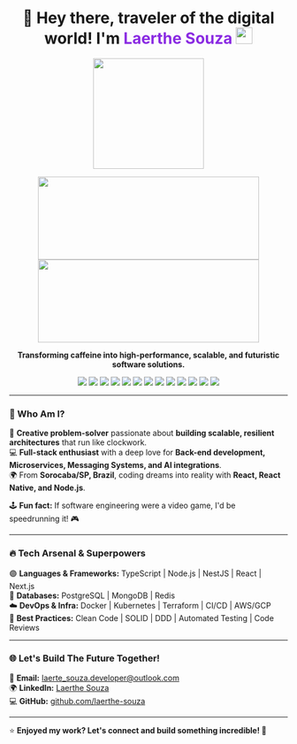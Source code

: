 <h1 align='center'>🚀 Hey there, traveler of the digital world! I'm <span style='color:#8A2BE2;'>Laerthe Souza</span> <img src="https://media.giphy.com/media/hvRJCLFzcasrR4ia7z/giphy.gif" width="30"></h1>

<p align='center'>
  <img src="https://media.giphy.com/media/QTfX9Ejfra3ZmNxh6B/giphy.gif" width="200" height="200">
</p>

<p align='center'>
  <img src='https://github-readme-stats.vercel.app/api?username=laerthe-souza&show_icons=true&count_private=true&theme=tokyonight' height="150" width='400'/>
  <img src='https://github-readme-streak-stats.herokuapp.com/?user=laerthe-souza&theme=tokyonight' height="150" width='400'/>
</p>

<p align='center'>
  <b>Transforming caffeine into high-performance, scalable, and futuristic software solutions.</b>
</p>

<div align='center' style='margin: 0 auto; max-width: 600px;'>
  <img src='https://img.shields.io/badge/TypeScript-3178C6?style=flat&logo=typescript&logoColor=white'/>
  <img src='https://img.shields.io/badge/Node.js-339933?style=flat&logo=node.js&logoColor=white'/>
  <img src='https://img.shields.io/badge/NestJS-E0234E?style=flat&logo=nestjs&logoColor=white'/>
  <img src='https://img.shields.io/badge/React-61DAFB?style=flat&logo=react&logoColor=black'/>
  <img src='https://img.shields.io/badge/Next.js-000000?style=flat&logo=next.js&logoColor=white'/>
  <img src='https://img.shields.io/badge/PostgreSQL-4169E1?style=flat&logo=postgresql&logoColor=white'/>
  <img src='https://img.shields.io/badge/MongoDB-47A248?style=flat&logo=mongodb&logoColor=white'/>
  <img src='https://img.shields.io/badge/Redis-DC382D?style=flat&logo=redis&logoColor=white'/>
  <img src='https://img.shields.io/badge/RabbitMQ-FF6600?style=flat&logo=rabbitmq&logoColor=white'/>
  <img src='https://img.shields.io/badge/Docker-2496ED?style=flat&logo=docker&logoColor=white'/>
  <img src='https://img.shields.io/badge/Kubernetes-326CE5?style=flat&logo=kubernetes&logoColor=white'/>
  <img src='https://img.shields.io/badge/Terraform-623CE4?style=flat&logo=terraform&logoColor=white'/>
  <img src='https://img.shields.io/badge/AWS-232F3E?style=flat&logo=amazon-aws&logoColor=white'/>
</div>

---

### 🎨 Who Am I?

🧠 **Creative problem-solver** passionate about **building scalable, resilient architectures** that run like clockwork.<br>
💻 **Full-stack enthusiast** with a deep love for **Back-end development, Microservices, Messaging Systems, and AI integrations**.<br>
🌍 From **Sorocaba/SP, Brazil**, coding dreams into reality with **React, React Native, and Node.js**.<br>

🕹️ **Fun fact:** If software engineering were a video game, I'd be speedrunning it! 🎮

---

### 🔥 Tech Arsenal & Superpowers

🟣 **Languages & Frameworks:** TypeScript | Node.js | NestJS | React | Next.js <br>
💾 **Databases:** PostgreSQL | MongoDB | Redis <br>
☁️ **DevOps & Infra:** Docker | Kubernetes | Terraform | CI/CD | AWS/GCP <br>
💎 **Best Practices:** Clean Code | SOLID | DDD | Automated Testing | Code Reviews <br>

---

### 🌐 Let's Build The Future Together!

📩 **Email:** [laerte_souza.developer@outlook.com](mailto:laerte_souza.developer@outlook.com)  
🌍 **LinkedIn:** [Laerthe Souza](https://www.linkedin.com/in/laerthe-souza/)  
💻 **GitHub:** [github.com/laerthe-souza](https://github.com/laerthe-souza)  

---

⭐ **Enjoyed my work? Let's connect and build something incredible! 🚀**